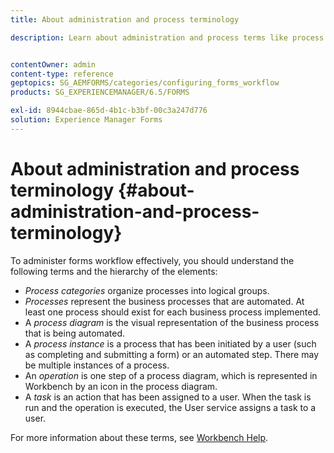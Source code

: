```yaml
---
title: About administration and process terminology

description: Learn about administration and process terms like process instance, process diagram and operation.


contentOwner: admin
content-type: reference
geptopics: SG_AEMFORMS/categories/configuring_forms_workflow
products: SG_EXPERIENCEMANAGER/6.5/FORMS

exl-id: 8944cbae-865d-4b1c-b3bf-00c3a247d776
solution: Experience Manager Forms
---
```

# About administration and process terminology {#about-administration-and-process-terminology}

To administer forms workflow effectively, you should understand the following terms and the hierarchy of the elements:

* *Process categories* organize processes into logical groups.
* *Processes* represent the business processes that are automated. At least one process should exist for each business process implemented.
* A *process diagram* is the visual representation of the business process that is being automated.
* A *process instance* is a process that has been initiated by a user (such as completing and submitting a form) or an automated step. There may be multiple instances of a process.
* An *operation* is one step of a process diagram, which is represented in Workbench by an icon in the process diagram.
* A *task* is an action that has been assigned to a user. When the task is run and the operation is executed, the User service assigns a task to a user.

For more information about these terms, see [Workbench Help](https://www.adobe.com/go/learn_aemforms_workbench_63).
